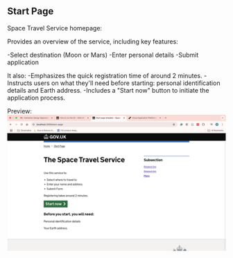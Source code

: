## Start Page

Space Travel Service homepage:

Provides an overview of the service, including key features:

-Select destination (Moon or Mars)
-Enter personal details
-Submit application

It also:
-Emphasizes the quick registration time of around 2 minutes.
-Instructs users on what they'll need before starting: personal identification details and Earth address.
-Includes a "Start now" button to initiate the application process.

Preview:
![Space travel service start page design showing layout with required information](Images/startpage.png)